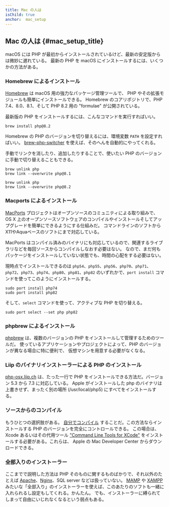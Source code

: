 ```yaml
---
title: Mac の人は
isChild: true
anchor:  mac_setup
---
```


## Mac の人は  {#mac_setup_title}

macOS には PHP が最初からインストールされているけど、最新の安定版からは微妙に遅れている。
最新の PHP を macOS にインストールするには、いくつかの方法がある。

### Homebrew によるインストール

[Homebrew] は macOS 用の強力なパッケージ管理ツールで、
PHP やその拡張モジュールも簡単にインストールできる。
Homebrew のコアリポジトリで、PHP 7.4、8.0、8.1、そして PHP 8.2 用の "formulae" が公開されている。

最新版の PHP をインストールするには、こんなコマンドを実行すればいい。

```
brew install php@8.2
```

Homebrew の PHP のバージョンを切り替えるには、環境変数 `PATH` を設定すればいい。
[brew-php-switcher][brew-php-switcher] を使えば、そのへんを自動的にやってくれる。

手動でリンクを消したり、追加したりすることで、使いたい PHP のバージョンに手動で切り替えることもできる。

```
brew unlink php
brew link --overwrite php@8.1
```

```
brew unlink php
brew link --overwrite php@8.2
```

### Macports によるインストール

[MacPorts] プロジェクトはオープンソースのコミュニティによる取り組みで、
OS X 上のオープンソースソフトウェアのコンパイルやインストールそしてアップグレードを簡単にできるようにする仕組みだ。
コマンドラインのソフトからX11やAquaベースのソフトにまで対応している。

MacPorts はコンパイル済みのバイナリにも対応しているので、関連するライブラリなどを毎回ソースからコンパイルしなおす必要はない。
なので、まだ何もパッケージをインストールしていない状態でも、時間の心配をする必要はない。

現時点でインストールできるのは `php54`、`php55`、`php56`、`php70`、`php71`、`php72`、`php73`、`php74`、`php80`、`php81`、`php82` のいずれかで、`port install` コマンドを使ってこのようにインストールする。

    sudo port install php74
    sudo port install php82

そして、`select` コマンドを使って、アクティブな PHP を切り替える。

    sudo port select --set php php82

### phpbrew によるインストール

[phpbrew] は、複数のバージョンの PHP をインストールして管理するためのツールだ。
使っているアプリケーションやプロジェクトによって、PHP のバージョンが異なる場合に特に便利で、
仮想マシンを用意する必要がなくなる。

### Liip のバイナリインストーラーによる PHP のインストール

[php-osx.liip.ch] は、たった一行で PHP をインストールできる方法だ。バージョン 5.3 から 7.3 に対応している。
Apple がインストールした php のバイナリは上書きせず、まったく別の場所 (/usr/local/php5) にすべてをインストールする。

### ソースからのコンパイル

もうひとつの選択肢がある。 [自分でコンパイル][mac-compile]
することだ。この方法ならインストールする PHP のバージョンを完全にコントロールできる。
この場合は、Xcode あるいはその代用ツール ["Command Line Tools for XCode"]
をインストールする必要がある。これらは、 Apple の Mac Developer Center からダウンロードできる。

### 全部入りのインストーラー

ここまでで説明した方法は PHP そのものに関するものばかりで、それ以外のたとえば [Apache][apache]、[Nginx][nginx]、SQL server などは扱っていない。
[MAMP][mamp-downloads] や [XAMPP][xampp] みたいな「全部入り」のインストーラーを使えば、このあたりのソフトも一緒に入れられるし設定もしてくれる。かんたん。
でも、インストーラーに縛られてしまって自由にいじれなくなるという弱点もある。

[Homebrew]: https://brew.sh/
[Homebrew PHP]: https://github.com/Homebrew/homebrew-php#installation
[MacPorts]: https://www.macports.org/install.php
[phpbrew]: https://github.com/phpbrew/phpbrew
[php-osx.liip.ch]: https://web.archive.org/web/20220505163210/https://php-osx.liip.ch/
[mac-compile]: https://www.php.net/install.macosx.compile
[xcode-gcc-substitution]: https://github.com/kennethreitz/osx-gcc-installer
["Command Line Tools for XCode"]: https://developer.apple.com/downloads
[apache]: https://httpd.apache.org/
[nginx]: https://www.nginx.com/
[mamp-downloads]: https://www.mamp.info/en/downloads/
[xampp]: https://www.apachefriends.org/
[brew-php-switcher]: https://github.com/philcook/brew-php-switcher
